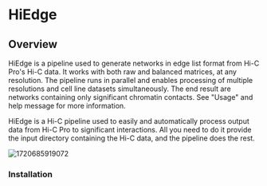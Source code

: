 # HiEdge

## Overview

HiEdge is a pipeline used to generate networks in edge list format from Hi-C Pro's Hi-C data. It works with both raw and balanced matrices, at any resolution. The pipeline runs in parallel and enables processing of multiple resolutions and cell line datasets simultaneously. The end result are networks containing only significant chromatin contacts. See "Usage" and help message for more information.


HiEdge is a Hi-C pipeline used to easily and automatically process output data from Hi-C Pro to significant interactions. All you need to do it provide the input directory containing the Hi-C data, and the pipeline does the rest. 

![1720685919072](image/README/1720685919072.png)

### Installation
